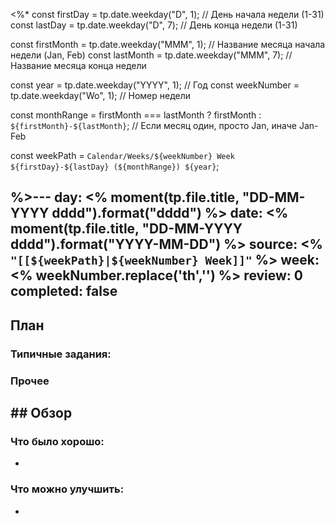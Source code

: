 <%*
const firstDay = tp.date.weekday("D", 1); // День начала недели (1-31)
const lastDay = tp.date.weekday("D", 7); // День конца недели (1-31)

const firstMonth = tp.date.weekday("MMM", 1); // Название месяца начала недели (Jan, Feb)
const lastMonth = tp.date.weekday("MMM", 7); // Название месяца конца недели

const year = tp.date.weekday("YYYY", 1); // Год
const weekNumber = tp.date.weekday("Wo", 1); // Номер недели

const monthRange = firstMonth === lastMonth ? firstMonth : `${firstMonth}-${lastMonth}`; // Если месяц один, просто Jan, иначе Jan-Feb

const weekPath = `Calendar/Weeks/${weekNumber} Week ${firstDay}-${lastDay} (${monthRange}) ${year}`;

%>---
day: <% moment(tp.file.title, "DD-MM-YYYY dddd").format("dddd") %>
date: <% moment(tp.file.title, "DD-MM-YYYY dddd").format("YYYY-MM-DD") %>
source: <% `"[[${weekPath}|${weekNumber} Week]]"` %>
week: <% weekNumber.replace('th','') %>
review: 0
completed: false
---
## План

### Типичные задания:


### Прочее



## ## Обзор

### Что было хорошо:
 - 


### Что можно улучшить:
- 